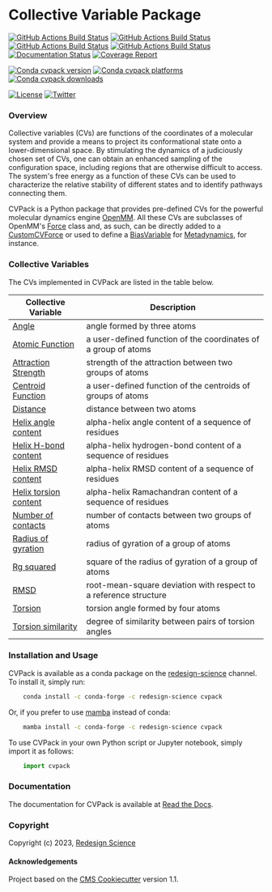 Collective Variable Package
===========================

[//]: # (Badges)
[![GitHub Actions Build Status](https://github.com/RedesignScience/cvpack/workflows/Linux/badge.svg)](https://github.com/RedesignScience/cvpack/actions?query=workflow%3ALinux)
[![GitHub Actions Build Status](https://github.com/RedesignScience/cvpack/workflows/MacOS/badge.svg)](https://github.com/RedesignScience/cvpack/actions?query=workflow%3AMacOS)
[![GitHub Actions Build Status](https://github.com/RedesignScience/cvpack/workflows/Windows/badge.svg)](https://github.com/RedesignScience/cvpack/actions?query=workflow%3AWindows)
[![GitHub Actions Build Status](https://github.com/RedesignScience/cvpack/workflows/Linter/badge.svg)](https://github.com/RedesignScience/cvpack/actions?query=workflow%3ALinter)
[![Documentation Status](https://github.com/RedesignScience/cvpack/workflows/Docs/badge.svg)](https://github.com/RedesignScience/cvpack/actions?query=workflow%3ADocs)
[![Coverage Report](https://redesignscience.github.io/cvpack/coverage/coverage.svg)](https://redesignscience.github.io/cvpack/coverage/coverage)

[![Conda cvpack version](https://img.shields.io/conda/v/redesign-science/cvpack.svg)](https://anaconda.org/redesign-science/cvpack)
[![Conda cvpack platforms](https://img.shields.io/conda/pn/redesign-science/cvpack.svg)](https://anaconda.org/redesign-science/cvpack)
[![Conda cvpack downloads](https://img.shields.io/conda/dn/redesign-science/cvpack.svg)](https://anaconda.org/redesign-science/cvpack)

[![License](https://img.shields.io/badge/License-MIT-yellowgreen.svg?style=flat)](https://github.com/RedesignScience/cvpack/blob/main/LICENSE.md)
[![Twitter](https://badgen.net/badge/follow%20us/@RedesignScience?icon=twitter)](https://twitter.com/RedesignScience)

### Overview

Collective variables (CVs) are functions of the coordinates of a molecular system and provide a
means to project its conformational state onto a lower-dimensional space. By stimulating the
dynamics of a judiciously chosen set of CVs, one can obtain an enhanced sampling of the
configuration space, including regions that are otherwise difficult to access. The system's
free energy as a function of these CVs can be used to characterize the relative stability of
different states and to identify pathways connecting them.

CVPack is a Python package that provides pre-defined CVs for the powerful molecular dynamics engine
[OpenMM]. All these CVs are subclasses of OpenMM's [Force] class and, as such, can be directly added
to a [CustomCVForce] or used to define a [BiasVariable] for [Metadynamics], for instance.

### Collective Variables

The CVs implemented in CVPack are listed in the table below.

| Collective Variable     | Description                                                      |
|-------------------------|------------------------------------------------------------------|
| [Angle]                 | angle formed by three atoms                                      |
| [Atomic Function]       | a user-defined function of the coordinates of a group of atoms   |
| [Attraction Strength]   | strength of the attraction between two groups of atoms           |
| [Centroid Function]     | a user-defined function of the centroids of groups of atoms      |
| [Distance]              | distance between two atoms                                       |
| [Helix angle content]   | alpha-helix angle content of a sequence of residues              |
| [Helix H-bond content]  | alpha-helix hydrogen-bond content of a sequence of residues      |
| [Helix RMSD content]    | alpha-helix RMSD content of a sequence of residues               |
| [Helix torsion content] | alpha-helix Ramachandran content of a sequence of residues       |
| [Number of contacts]    | number of contacts between two groups of atoms                   |
| [Radius of gyration]    | radius of gyration of a group of atoms                           |
| [Rg squared]            | square of the radius of gyration of a group of atoms             |
| [RMSD]                  | root-mean-square deviation with respect to a reference structure |
| [Torsion]               | torsion angle formed by four atoms                               |
| [Torsion similarity]    | degree of similarity between pairs of torsion angles             |

### Installation and Usage

CVPack is available as a conda package on the
[redesign-science](https://anaconda.org/redesign-science/cvpack) channel. To install it, simply run:

```bash
    conda install -c conda-forge -c redesign-science cvpack
```

Or, if you prefer to use [mamba](https://mamba.readthedocs.io/en/latest) instead of conda:

```bash
    mamba install -c conda-forge -c redesign-science cvpack
```

To use CVPack in your own Python script or Jupyter notebook, simply import it as follows:

```python
    import cvpack
```

### Documentation

The documentation for CVPack is available at [Read the Docs](https://cvpack.readthedocs.io/en/stable).

### Copyright

Copyright (c) 2023, [Redesign Science](https://www.redesignscience.com)


#### Acknowledgements

Project based on the [CMS Cookiecutter] version 1.1.

[BiasVariable]:       https://docs.openmm.org/latest/api-python/generated/openmm.app.metadynamics.BiasVariable.html
[CMS Cookiecutter]:   https://github.com/molssi/cookiecutter-cms
[CollectiveVariable]: https://ufedmm.readthedocs.io/en/latest/pythonapi/ufedmm.html#ufedmm.ufedmm.CollectiveVariable
[CustomCVForce]:      https://docs.openmm.org/latest/api-python/generated/openmm.openmm.CustomCVForce.html
[Force]:              https://docs.openmm.org/latest/api-python/generated/openmm.openmm.Force.html
[Metadynamics]:       https://docs.openmm.org/latest/api-python/generated/openmm.app.metadynamics.Metadynamics.html
[OpenMM]:             https://openmm.org
[UFED]:               https://ufedmm.readthedocs.io/en/latest/index.html

[Angle]:                 https://redesignscience.github.io/cvpack/api/Angle.html
[Atomic Function]:       https://redesignscience.github.io/cvpack/api/AtomicFunction.html
[Attraction Strength]:   https://redesignscience.github.io/cvpack/api/AttractionStrength.html
[Centroid Function]:     https://redesignscience.github.io/cvpack/api/CentroidFunction.html
[Distance]:              https://redesignscience.github.io/cvpack/api/Distance.html
[Helix angle content]:   https://redesignscience.github.io/cvpack/api/HelixAngleContent.html
[Helix H-bond content]:  https://redesignscience.github.io/cvpack/api/HelixHBondContent.html
[Helix RMSD content]:    https://redesignscience.github.io/cvpack/api/HelixRMSDContent.html
[Helix torsion content]: https://redesignscience.github.io/cvpack/api/HelixTorsionContent.html
[Number of contacts]:    https://redesignscience.github.io/cvpack/api/NumberOfContacts.html
[Radius of gyration]:    https://redesignscience.github.io/cvpack/api/RadiusOfGyration.html
[Rg squared]:            https://redesignscience.github.io/cvpack/api/RgSquared.html
[RMSD]:                  https://redesignscience.github.io/cvpack/api/RMSD.html
[Torsion]:               https://redesignscience.github.io/cvpack/api/Torsion.html
[Torsion similarity]:    https://redesignscience.github.io/cvpack/api/TorsionSimilarity.html
